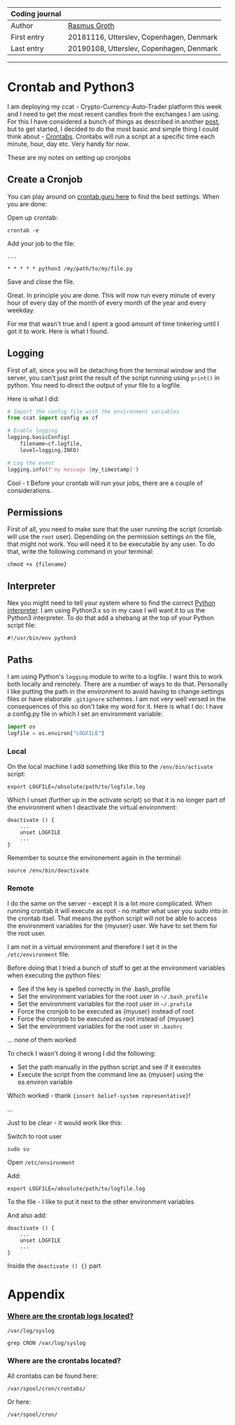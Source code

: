 | Coding journal |  |
| :-- | :-- |
| Author | [Rasmus Groth](https://github.com/bliiir) |
| First entry | 20181116, Utterslev, Copenhagen, Denmark |
| Last entry | 20190108, Utterslev, Copenhagen, Denmark |

---

# Crontab and Python3

I am deploying my ccat - Crypto-Currency-Auto-Trader platform this week and I need to get the most recent candles from the exchanges I am using. For this I have considered a bunch of things  as described in another [post](), but to get started, I decided to do the most basic and simple thing I could think about - [Crontabs](https://en.wikipedia.org/wiki/Cron). Crontabs will run a script at a specific time each minute, hour, day etc. Very handy for now.

These are my notes on setting up cronjobs

## Create a Cronjob
You can play around on [crontab.guru here](https://crontab.guru/) to find the best settings. When you are done:

Open up crontab:

```
crontab -e
```

Add your job to the file:

```
...

* * * * * python3 /my/path/to/my/file.py
```
Save and close the file.

Great. In principle you are done. This will now run every minute of every hour of every day of the month of every month of the year and every weekday.

For me that wasn't true and I spent a good amount of time tinkering until I got it to work. Here is what I found.

## Logging

First of all, since you will be detaching from the terminal window and the server, you can't just print the result of the script running using `print()` in python. You need to direct the output of your file to a logfile.

Here is what I did:

```py
# Import the config file with the environment variables
from ccat import config as cf

# Enable logging
logging.basicConfig(
    filename=cf.logfile,
    level=logging.INFO)

# Log the event
logging.info(f'my message {my_timestamp}')
```
Cool - t
Before your crontab will run your jobs, there are a couple of considerations.

## Permissions
First of all, you need to make sure that the user running the script (crontab will use the `root` user). Depending on the permission settings on the file, that might not work. You will need it to be executable by any user. To do that, write the following command in your terminal:

```
chmod +x {filename}
```

## Interpreter
Nex you might need to tell your system where to find the correct [Python interpreter](https://stackoverflow.com/questions/7670303/purpose-of-usr-bin-python3). I am using Python3.x so in my case I will want it to us the Python3 interpreter. To do that add a shebang at the top of your Python script file:

```
#!/usr/bin/env python3
```

## Paths
I am using Python's `logging` module to write to a logfile. I want this to work both locally and remotely. There are a number of ways to do that. Personally I like putting the path in the environment to avoid having to change settings files or have elaborate `.gitignore` schemes. I am not very well versed in the consequences of this so don't take my word for it. Here is what I do:
I have a config.py file in which I set an environment variable:

```py
import os
logfile = os.environ["LOGFILE"]
```

### Local
On the local machine I add something like this to the `/env/bin/activate` script:

```
export LOGFILE=/absolute/path/to/logfile.log
```
Which I unset (further up in the activate script) so that it is no longer part of the environment when I deactivate the virtual environment:

```
deactivate () {
    ...
    unset LOGFILE
    ...
}
```

Remember to source the environement again in the terminal:

```
source /env/bin/deactivate
```

### Remote
I do the same on the server - except it is a lot more complicated. When running crontab it will execute as root - no matter what user you sudo into in the crontab itsel. That means the python script will not be able to access the environment variables for the {myuser} user. We have to set them for the root user.

I am not in a virtual environment and therefore I set it in the `/etc/environment` file.

Before doing that I tried a bunch of stuff to get at the environment variables when executing the python files:

- See if the key is spelled correctly in the .bash_profile
- Set the environment variables for the root user in `~/.bash_profile`
- Set the environment variables for the root user in `~/.profile`
- Force the cronjob to be executed as {myuser} instead of root
- Force the cronjob to be executed as root instead of {myuser}
- Set the environment variables for the root user in `.bashrc`


... none of them worked

To check I wasn't doing it wrong I did the following:

- Set the path manually in the python script and see if it executes
- Execute the script from the command line as {myuser} using the os.environ variable

Which worked - thank `{insert belief-system representative}`!

...

Just to be clear - it would work like this:

Switch to root user

```
sudo su
```

Open `/etc/environment`

Add:

```
export LOGFILE=/absolute/path/to/logfile.log
```
To the file - I like to put it next to the other environment variables

And also add:

```
deactivate () {
    ...
    unset LOGFILE
    ...
}
```

Inside the `deactivate () {}` part

# Appendix

### [Where are the crontab logs located?](https://askubuntu.com/a/56811)

```
/var/log/syslog
```

```
grep CRON /var/log/syslog
```

### Where are the crontabs located?

All crontabs can be found here:

    /var/spool/cron/crontabs/

Or here:

    /var/spool/cron/
